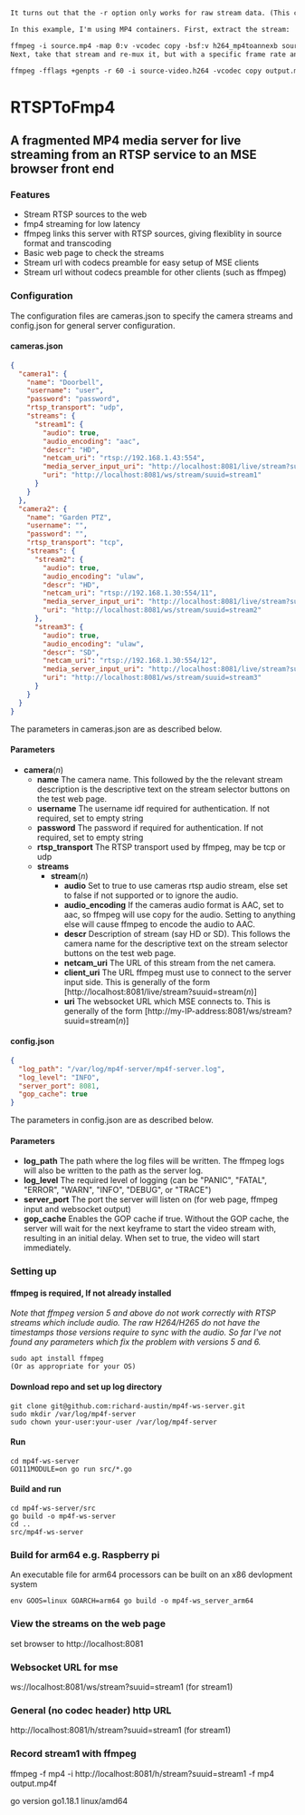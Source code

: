 ```txt
It turns out that the -r option only works for raw stream data. (This can be an H.264 stream... it does not have to be just pixel data.)

In this example, I'm using MP4 containers. First, extract the stream:

ffmpeg -i source.mp4 -map 0:v -vcodec copy -bsf:v h264_mp4toannexb source-video.h264
Next, take that stream and re-mux it, but with a specific frame rate and generated timestamps.

ffmpeg -fflags +genpts -r 60 -i source-video.h264 -vcodec copy output.mp4
```


# RTSPToFmp4
##  A fragmented MP4 media server for live streaming from an RTSP service to an MSE browser front end
### Features
* Stream RTSP sources to the web
* fmp4 streaming for low latency
* ffmpeg links this server with RTSP sources, giving flexiblity in source format and transcoding
* Basic web page to check the streams
* Stream url with codecs preamble for easy setup of MSE clients
* Stream url without codecs preamble for other clients (such as ffmpeg)

### Configuration
The configuration files are cameras.json to specify the camera streams and config.json for general server configuration.

#### cameras.json
```json
{
  "camera1": {
    "name": "Doorbell",
    "username": "user",
    "password": "password",
    "rtsp_transport": "udp",
    "streams": {
      "stream1": {
        "audio": true,
        "audio_encoding": "aac",
        "descr": "HD",
        "netcam_uri": "rtsp://192.168.1.43:554",
        "media_server_input_uri": "http://localhost:8081/live/stream?suuid=stream1",
        "uri": "http://localhost:8081/ws/stream/suuid=stream1"
      }
    }
  },
  "camera2": {
    "name": "Garden PTZ",
    "username": "",
    "password": "",
    "rtsp_transport": "tcp",
    "streams": {
      "stream2": {
        "audio": true,
        "audio_encoding": "ulaw",
        "descr": "HD",
        "netcam_uri": "rtsp://192.168.1.30:554/11",
        "media_server_input_uri": "http://localhost:8081/live/stream?suuid=stream2",
        "uri": "http://localhost:8081/ws/stream/suuid=stream2"
      },
      "stream3": {
        "audio": true,
        "audio_encoding": "ulaw",
        "descr": "SD",
        "netcam_uri": "rtsp://192.168.1.30:554/12",
        "media_server_input_uri": "http://localhost:8081/live/stream?suuid=stream3",
        "uri": "http://localhost:8081/ws/stream/suuid=stream3"
      }
    }
  }
}

```
The parameters in cameras.json are as described below.
#### Parameters
* **camera**(*n*)
    * **name** The camera name. This followed by the the relevant stream description is the descriptive text on the stream selector buttons on the test web page.
    * **username** The username idf required for authentication. If not required, set to empty string
    * **password** The password if required for authentication. If not required, set to empty string
    *  **rtsp_transport** The RTSP transport used by ffmpeg, may be tcp or udp
    * **streams**
        * **stream**(*n*)
            * **audio** Set to true to use cameras rtsp audio stream, else set to false if not supported or to ignore the audio.
            * **audio_encoding** If the cameras audio format is AAC, set to aac, so ffmpeg will use copy for the audio. Setting to anything else will cause ffmpeg to encode the audio to AAC.
            *  **descr** Description of stream (say HD or SD). This follows the camera name for the descriptive text on the stream selector buttons on the test web page.
            *  **netcam_uri** The URL of this stream from the net camera.
            *  **client_uri** The URL ffmpeg must use to connect to the server input side. This is generally of the form [http://localhost:8081/live/stream?suuid=stream(*n*)]
            *  **uri** The websocket URL which MSE connects to. This is generally of the form [http://my-IP-address:8081/ws/stream?suuid=stream(*n*)]

#### config.json
```json
{
  "log_path": "/var/log/mp4f-server/mp4f-server.log",
  "log_level": "INFO",
  "server_port": 8081,
  "gop_cache": true
}
```
The parameters in config.json are as described below.
#### Parameters
* **log_path** The path where the log files will be written. The ffmpeg logs will also be written to the path as the server log. 
* **log_level** The required level of logging (can be "PANIC", "FATAL", "ERROR", "WARN", "INFO", "DEBUG", or "TRACE")
* **server_port** The port the server will listen on (for web page, ffmpeg input and websocket output)
* **gop_cache** Enables the GOP cache if true. Without the GOP cache, the server will wait for the next keyframe to start the video stream with, resulting in an initial delay. When set to true, the video will start immediately.

### Setting up
#### ffmpeg is required, If not already installed
_Note that ffmpeg version 5 and above do not work correctly with RTSP streams which include audio.
The raw H264/H265 do not have the timestamps those versions require to sync with the audio.
So far I've not found any parameters which fix the problem with versions 5 and 6._

```
sudo apt install ffmpeg
(Or as appropriate for your OS)
```
#### Download repo and set up log directory
```
git clone git@github.com:richard-austin/mp4f-ws-server.git
sudo mkdir /var/log/mp4f-server
sudo chown your-user:your-user /var/log/mp4f-server
```

#### Run
```
cd mp4f-ws-server
GO111MODULE=on go run src/*.go
```
#### Build and run
```
cd mp4f-ws-server/src
go build -o mp4f-ws-server
cd ..
src/mp4f-ws-server
```
### Build for arm64 e.g. Raspberry pi
An executable file for arm64 processors can be built on an x86 devlopment system
```
env GOOS=linux GOARCH=arm64 go build -o mp4f-ws_server_arm64
```
### View the streams on the web page
set browser to http://localhost:8081
### Websocket URL for mse
ws://localhost:8081/ws/stream?suuid=stream1 (for stream1)
### General (no codec header) http URL
http://localhost:8081/h/stream?suuid=stream1 (for stream1)
### Record stream1 with ffmpeg
ffmpeg -f mp4 -i http://localhost:8081/h/stream?suuid=stream1 -f mp4 output.mp4f

go version go1.18.1 linux/amd64

